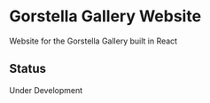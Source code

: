 # Gorstella Gallery Website
Website for the Gorstella Gallery built in React

## Status
Under Development
